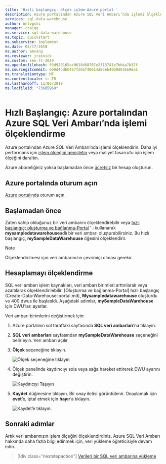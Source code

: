 ```yaml
---
title: 'Hızlı başlangıç: ölçek işlem-Azure portal '
description: Azure portalından Azure SQL Veri Ambarı’nda işlemi ölçeklendirin. Daha iyi performans için işlem ölçeğini genişletin veya maliyet tasarrufu için işlem ölçeğini daraltın.
services: sql-data-warehouse
author: Antvgski
manager: craigg
ms.service: sql-data-warehouse
ms.topic: quickstart
ms.subservice: implement
ms.date: 04/17/2018
ms.author: anvang
ms.reviewer: jrasnick
ms.custom: seo-lt-2019
ms.openlocfilehash: 59d929165ac9618d68707e2f13741e7bbba7b37f
ms.sourcegitcommit: 609d4bdb0467fd0af40e14a86eb40b9d03669ea1
ms.translationtype: MT
ms.contentlocale: tr-TR
ms.lasthandoff: 11/06/2019
ms.locfileid: "73685968"
---
```

# <a name="quickstart-scale-compute-in-azure-sql-data-warehouse-in-the-azure-portal"></a>Hızlı Başlangıç: Azure portalından Azure SQL Veri Ambarı’nda işlemi ölçeklendirme

Azure portalından Azure SQL Veri Ambarı’nda işlemi ölçeklendirin. Daha iyi performans için [işlem ölçeğini genişletin](sql-data-warehouse-manage-compute-overview.md) veya maliyet tasarrufu için işlem ölçeğini daraltın. 

Azure aboneliğiniz yoksa başlamadan önce [ücretsiz](https://azure.microsoft.com/free/) bir hesap oluşturun.

## <a name="sign-in-to-the-azure-portal"></a>Azure portalında oturum açın

[Azure portalında](https://portal.azure.com/) oturum açın.

## <a name="before-you-begin"></a>Başlamadan önce

Zaten sahip olduğunuz bir veri ambarını ölçeklendirebilir veya [hızlı başlangıç: oluşturma ve bağlanma-Portal](create-data-warehouse-portal.md) ' ı kullanarak **mysampledatawarehouse**adlı bir veri ambarı oluşturabilirsiniz.  Bu hızlı başlangıç, **mySampleDataWarehouse** öğesini ölçeklendirir.

>[!Note]
>Ölçeklendirilmesi için veri ambarınızın çevrimiçi olması gerekir. 

## <a name="scale-compute"></a>Hesaplamayı ölçeklendirme

SQL veri ambarı işlem kaynakları, veri ambarı birimleri arttırılarak veya azaltılarak ölçeklendirilebilir. [Oluşturma ve bağlanma-Portal] hızlı başlangıç (Create-Data-Warehouse-portal.md), **Mysampledatawarehouse** oluşturdu ve 400 dwus ile başlatıldı. Aşağıdaki adımlar, **mySampleDataWarehouse** için DWU’ları ayarlar.

Veri ambarı birimlerini değiştirmek için:

1. Azure portalının sol taraftaki sayfasında **SQL veri ambarları**’na tıklayın.
2. **SQL veri ambarları** sayfasından **mySampleDataWarehouse** seçeneğini belirleyin. Veri ambarı açılır.
3. **Ölçek** seçeneğine tıklayın.

    ![Ölçek seçeneğine tıklayın](media/quickstart-scale-compute-portal/click-scale.png)

2. Ölçek panelinde kaydırıcıyı sola veya sağa hareket ettirerek DWU ayarını değiştirin.

    ![Kaydırıcıyı Taşıyın](media/quickstart-scale-compute-portal/scale-dwu.png)

3. **Kaydet** düğmesine tıklayın. Bir onay iletisi görüntülenir. Onaylamak için **evet**’e, iptal etmek için **hayır**’a tıklayın.

    ![Kaydet’e tıklayın.](media/quickstart-scale-compute-portal/confirm-change.png)



## <a name="next-steps"></a>Sonraki adımlar
Artık veri ambarınızın işlem ölçeğini ölçeklendirdiniz. Azure SQL Veri Ambarı hakkında daha fazla bilgi edinmek için, veri yükleme öğreticisiyle devam edin.

> [!div class="nextstepaction"]
>[Verileri bir SQL veri ambarına yükleme](load-data-from-azure-blob-storage-using-polybase.md)
